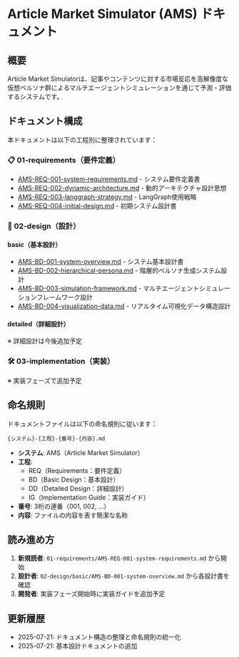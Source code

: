 # Article Market Simulator (AMS) ドキュメント

## 概要

Article Market Simulatorは、記事やコンテンツに対する市場反応を高解像度な仮想ペルソナ群によるマルチエージェントシミュレーションを通じて予測・評価するシステムです。

## ドキュメント構成

本ドキュメントは以下の工程別に整理されています：

### 📋 01-requirements（要件定義）
- [AMS-REQ-001-system-requirements.md](01-requirements/AMS-REQ-001-system-requirements.md) - システム要件定義書
- [AMS-REQ-002-dynamic-architecture.md](01-requirements/AMS-REQ-002-dynamic-architecture.md) - 動的アーキテクチャ設計思想
- [AMS-REQ-003-langgraph-strategy.md](01-requirements/AMS-REQ-003-langgraph-strategy.md) - LangGraph使用戦略
- [AMS-REQ-004-initial-design.md](01-requirements/AMS-REQ-004-initial-design.md) - 初期システム設計書

### 📐 02-design（設計）

#### basic（基本設計）
- [AMS-BD-001-system-overview.md](02-design/basic/AMS-BD-001-system-overview.md) - システム基本設計書
- [AMS-BD-002-hierarchical-persona.md](02-design/basic/AMS-BD-002-hierarchical-persona.md) - 階層的ペルソナ生成システム設計
- [AMS-BD-003-simulation-framework.md](02-design/basic/AMS-BD-003-simulation-framework.md) - マルチエージェントシミュレーションフレームワーク設計
- [AMS-BD-004-visualization-data.md](02-design/basic/AMS-BD-004-visualization-data.md) - リアルタイム可視化データ構造設計

#### detailed（詳細設計）
※ 詳細設計は今後追加予定

### 🛠️ 03-implementation（実装）
※ 実装フェーズで追加予定

## 命名規則

ドキュメントファイルは以下の命名規則に従います：

```
{システム}-{工程}-{番号}-{内容}.md
```

- **システム**: AMS（Article Market Simulator）
- **工程**: 
  - REQ（Requirements：要件定義）
  - BD（Basic Design：基本設計）
  - DD（Detailed Design：詳細設計）
  - IG（Implementation Guide：実装ガイド）
- **番号**: 3桁の連番（001, 002, ...）
- **内容**: ファイルの内容を表す簡潔な名称

## 読み進め方

1. **新規読者**: `01-requirements/AMS-REQ-001-system-requirements.md` から開始
2. **設計者**: `02-design/basic/AMS-BD-001-system-overview.md` から各設計書を確認
3. **開発者**: 実装フェーズ開始時に実装ガイドを追加予定

## 更新履歴

- 2025-07-21: ドキュメント構造の整理と命名規則の統一化
- 2025-07-21: 基本設計ドキュメントの追加